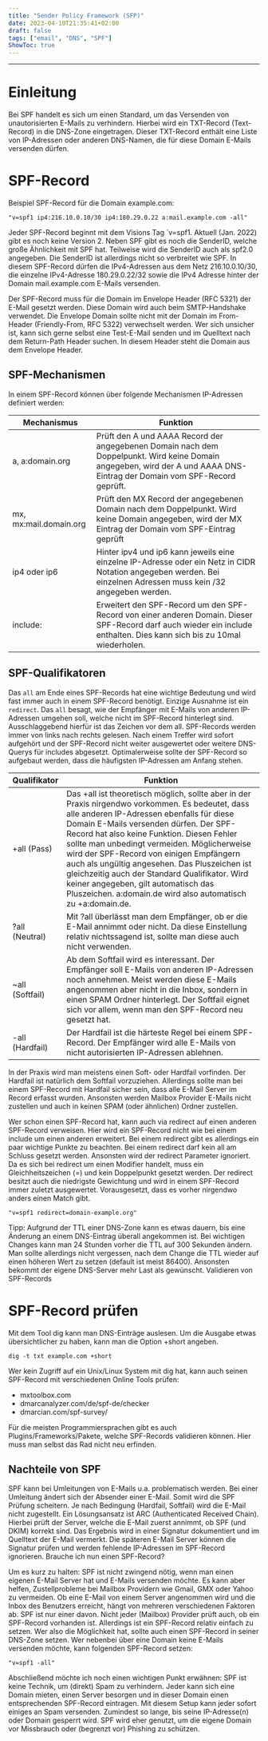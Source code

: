 ```yaml
---
title: "Sender Policy Framework (SFP)"
date: 2023-04-10T21:35:41+02:00
draft: false
tags: ["email", "DNS", "SPF"]
ShowToc: true
---
```


---
# Einleitung
Bei SPF handelt es sich um einen Standard, um das Versenden von unautorisierten E-Mails zu verhindern. Hierbei wird ein TXT-Record (Text-Record) in die DNS-Zone eingetragen. Dieser TXT-Record enthält eine Liste von IP-Adressen oder anderen DNS-Namen, die für diese Domain E-Mails versenden dürfen.

# SPF-Record
Beispiel SPF-Record für die Domain example.com:

	"v=spf1 ip4:216.10.0.10/30 ip4:180.29.0.22 a:mail.example.com -all"

Jeder SPF-Record beginnt mit dem Visions Tag `v=spf1. Aktuell (Jan. 2022) gibt es noch keine Version 2. Neben SPF gibt es noch die SenderID, welche große Ähnlichkeit mit SPF hat. Teilweise wird die SenderID auch als spf2.0 angegeben. Die SenderID ist allerdings nicht so verbreitet wie SPF. In diesem SPF-Record dürfen die IPv4-Adressen aus dem Netz 216.10.0.10/30, die einzelne IPv4-Adresse 180.29.0.22/32 sowie die IPv4 Adresse hinter der Domain mail.example.com E-Mails versenden.

Der SPF-Record muss für die Domain im Envelope Header (RFC 5321) der E-Mail gesetzt werden. Diese Domain wird auch beim SMTP-Handshake verwendet. Die Envelope Domain sollte nicht mit der Domain im From-Header (Friendly-From, RFC 5322) verwechselt werden. Wer sich unsicher ist, kann sich gerne selbst eine Test-E-Mail senden und im Quelltext nach dem Return-Path Header suchen. In diesem Header steht die Domain aus dem Envelope Header.

## SPF-Mechanismen
In einem SPF-Record können über folgende Mechanismen IP-Adressen definiert werden:

|Mechanismus|Funktion|
|---|---|
|a, a:domain.org|Prüft den A und AAAA Record der angegebenen Domain nach dem Doppelpunkt. Wird keine Domain angegeben, wird der A und AAAA DNS-Eintrag der Domain vom SPF-Record geprüft.|
|mx, mx:mail.domain.org| Prüft den MX Record der angegebenen Domain nach dem Doppelpunkt. Wird keine Domain angegeben, wird der MX Eintrag der Domain vom SPF-Eintrag geprüft|
|ip4 oder ip6|	Hinter ipv4 und ip6 kann jeweils eine einzelne IP-Adresse oder ein Netz in CIDR Notation angegeben werden. Bei einzelnen Adressen muss kein /32 angegeben werden.|
|include:|Erweitert den SPF-Record um den SPF-Record von einer anderen Domain. Dieser SPF-Record darf auch wieder ein include enthalten. Dies kann sich bis zu 10mal wiederholen.|

## SPF-Qualifikatoren
Das `all` am Ende eines SPF-Records hat eine wichtige Bedeutung und wird fast immer auch in einem SPF-Record benötigt. Einzige Ausnahme ist ein `redirect`. Das `all` besagt, wie der Empfänger mit E-Mails von anderen IP-Adressen umgehen soll, welche nicht im SPF-Record hinterlegt sind. Ausschlaggebend hierfür ist das Zeichen vor dem all. SPF-Records werden immer von links nach rechts gelesen. Nach einem Treffer wird sofort aufgehört und der SPF-Record nicht weiter ausgewertet oder weitere DNS-Querys für includes abgesetzt. Optimalerweise sollte der SPF-Record so aufgebaut werden, dass die häufigsten IP-Adressen am Anfang stehen.

|Qualifikator|Funktion|
|---|---|
|+all (Pass)|Das +all ist theoretisch möglich, sollte aber in der Praxis nirgendwo vorkommen. Es bedeutet, dass alle anderen IP-Adressen ebenfalls für diese Domain E-Mails versenden dürfen. Der SPF-Record hat also keine Funktion. Diesen Fehler sollte man unbedingt vermeiden. Möglicherweise wird der SPF-Record von einigen Empfängern auch als ungültig angesehen. Das Pluszeichen ist gleichzeitig auch der Standard Qualifikator. Wird keiner angegeben, gilt automatisch das Pluszeichen. a:domain.de wird also automatisch zu +a:domain.de.|
|?all (Neutral)|Mit ?all überlässt man dem Empfänger, ob er die E-Mail annimmt oder nicht. Da diese Einstellung relativ nichtssagend ist, sollte man diese auch nicht verwenden.|
|~all (Softfail)|Ab dem Softfail wird es interessant. Der Empfänger soll E-Mails von anderen IP-Adressen noch annehmen. Meist werden diese E-Mails angenommen aber nicht in die Inbox, sondern in einen SPAM Ordner hinterlegt. Der Softfail eignet sich vor allem, wenn man den SPF-Record neu gesetzt hat.|
|-all (Hardfail)|Der Hardfail ist die härteste Regel bei einem SPF-Record. Der Empfänger wird alle E-Mails von nicht autorisierten IP-Adressen ablehnen.|

In der Praxis wird man meistens einen Soft- oder Hardfail vorfinden. Der Hardfail ist natürlich dem Softfail vorzuziehen. Allerdings sollte man bei einem SPF-Record mit Hardfail sicher sein, dass alle E-Mail Server im Record erfasst wurden. Ansonsten werden Mailbox Provider E-Mails nicht zustellen und auch in keinen SPAM (oder ähnlichen) Ordner zustellen.

Wer schon einen SPF-Record hat, kann auch via redirect auf einen anderen SPF-Record verweisen. Hier wird ein SPF-Record nicht wie bei einem include um einen anderen erweitert. Bei einem redirect gibt es allerdings ein paar wichtige Punkte zu beachten. Bei einem redirect darf kein all am Schluss gesetzt werden. Ansonsten wird der redirect Parameter ignoriert. Da es sich bei redirect um einen Modifier handelt, muss ein Gleichheitszeichen (=) und kein Doppelpunkt gesetzt werden. Der redirect besitzt auch die niedrigste Gewichtung und wird in einem SPF-Record immer zuletzt ausgewertet. Vorausgesetzt, dass es vorher nirgendwo anders einen Match gibt.

	"v=spf1 redirect=domain-example.org"

Tipp: Aufgrund der TTL einer DNS-Zone kann es etwas dauern, bis eine Änderung an einem DNS-Eintrag überall angekommen ist. Bei wichtigen Changes kann man 24 Stunden vorher die TTL auf 300 Sekunden ändern. Man sollte allerdings nicht vergessen, nach dem Change die TTL wieder auf einen höheren Wert zu setzen (default ist meist 86400). Ansonsten bekommt der eigene DNS-Server mehr Last als gewünscht.
Validieren von SPF-Records

# SPF-Record prüfen

Mit dem Tool dig kann man DNS-Einträge auslesen. Um die Ausgabe etwas übersichtlicher zu haben, kann man die Option +short angeben.

	dig -t txt example.com +short

Wer kein Zugriff auf ein Unix/Linux System mit dig hat, kann auch seinen SPF-Record mit verschiedenen Online Tools prüfen:

- mxtoolbox.com
- dmarcanalyzer.com/de/spf-de/checker
- dmarcian.com/spf-survey/

Für die meisten Programmiersprachen gibt es auch Plugins/Frameworks/Pakete, welche SPF-Records validieren können. Hier muss man selbst das Rad nicht neu erfinden.

## Nachteile von SPF

SPF kann bei Umleitungen von E-Mails u.a. problematisch werden. Bei einer Umleitung ändert sich der Absender einer E-Mail. Somit wird die SPF Prüfung scheitern. Je nach Bedingung (Hardfail, Softfail) wird die E-Mail nicht zugestellt. Ein Lösungsansatz ist ARC (Authenticated Received Chain). Hierbei prüft der Server, welche die E-Mail zuerst annimmt, ob SPF (und DKIM) korrekt sind. Das Ergebnis wird in einer Signatur dokumentiert und im Quelltext der E-Mail vermerkt. Die späteren E-Mail Server können die Signatur prüfen und werden fehlende IP-Adressen im SPF-Record ignorieren.
Brauche ich nun einen SPF-Record?

Um es kurz zu halten: SPF ist nicht zwingend nötig, wenn man einen eigenen E-Mail Server hat und E-Mails versenden möchte. Es kann aber helfen, Zustellprobleme bei Mailbox Providern wie Gmail, GMX oder Yahoo zu vermeiden. Ob eine E-Mail von einem Server angenommen wird und die Inbox des Benutzers erreicht, hängt von mehreren verschiedenen Faktoren ab. SPF ist nur einer davon. Nicht jeder (Mailbox) Provider prüft auch, ob ein SPF-Record vorhanden ist. Allerdings ist ein SPF-Record relativ einfach zu setzen. Wer also die Möglichkeit hat, sollte auch einen SPF-Record in seiner DNS-Zone setzen. Wer nebenbei über eine Domain keine E-Mails versenden möchte, kann folgenden SPF-Record setzen:

	"v=spf1 -all"

Abschließend möchte ich noch einen wichtigen Punkt erwähnen: SPF ist keine Technik, um (direkt) Spam zu verhindern. Jeder kann sich eine Domain mieten, einen Server besorgen und in dieser Domain einen entsprechenden SPF-Record eintragen. Mit diesem Setup kann jeder sofort einiges an Spam versenden. Zumindest so lange, bis seine IP-Adresse(n) oder Domain gesperrt wird. SPF wird eher genutzt, um die eigene Domain vor Missbrauch oder (begrenzt vor) Phishing zu schützen.
